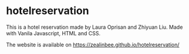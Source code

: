 # hotelreservation

This is a hotel reservation made by Laura Oprisan and Zhiyuan Liu. Made with Vanila Javascript, HTML and CSS.

The website is available on https://zealinbee.github.io/hotelreservation/
